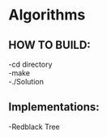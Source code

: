 # Algorithms
## HOW TO BUILD:
-cd directory  
-make  
-./Solution  

## Implementations:
-Redblack Tree
